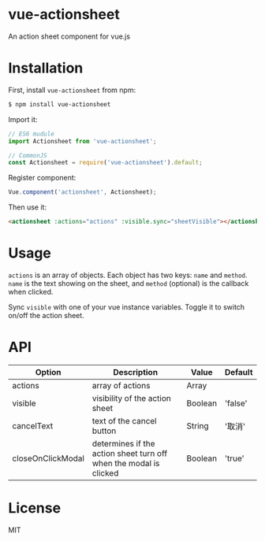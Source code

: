 # vue-actionsheet
An action sheet component for vue.js

# Installation
First, install `vue-actionsheet` from npm:
```bash
$ npm install vue-actionsheet
```

Import it:
```Javascript
// ES6 mudule
import Actionsheet from 'vue-actionsheet';

// CommonJS
const Actionsheet = require('vue-actionsheet').default;
```

Register component:
```Javascript
Vue.component('actionsheet', Actionsheet);
```

Then use it:
```html
<actionsheet :actions="actions" :visible.sync="sheetVisible"></actionsheet>
```

# Usage
`actions` is an array of objects. Each object has two keys: `name` and `method`. `name` is the text showing on the sheet, and `method` (optional) is the callback when clicked.

Sync `visible` with one of your vue instance variables. Toggle it to switch on/off the action sheet.

# API
| Option             | Description                                                       | Value   | Default  |
|--------------------|-------------------------------------------------------------------|---------|----------|
| actions            | array of actions                                                  | Array   |          |
| visible            | visibility of the action sheet                                    | Boolean | 'false'  |
| cancelText         | text of the cancel button                                         | String  | '取消'   | 
| closeOnClickModal  | determines if the action sheet turn off when the modal is clicked | Boolean | 'true'   |

# License
MIT